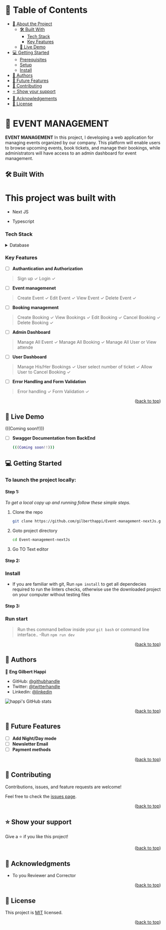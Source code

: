 <a name="readme-top"></a>

<!-- TABLE OF CONTENTS -->

# 📗 Table of Contents

- [📖 About the Project](#about-project)
  - [🛠 Built With](#built-with)
    - [Tech Stack](#tech-stack)
    - [Key Features](#key-features)
  - [🚀 Live Demo](#live-demo)
- [💻 Getting Started](#getting-started)
  - [Prerequisites](#prerequisites)
  - [Setup](#setup)
  - [Install](#install)
- [👥 Authors](#authors)
- [🔭 Future Features](#future-features)
- [🤝 Contributing](#contributing)
- [⭐️ Show your support](#support)
- [🙏 Acknowledgements](#acknowledgements)
- [📝 License](#license)

<!-- PROJECT DESCRIPTION -->
# 📖 EVENT MANAGEMENT <a name="about-project"></a>

**EVENT MANAGEMENT** In this project, I  developing a web application for managing events organized by our company. This platform will enable users to browse upcoming events, book tickets, and manage their bookings, while administrators will have access to an admin dashboard for event management.

## 🛠 Built With <a name="built-with"></a>

# This project was built with

- Next JS

- Typescript

### Tech Stack <a name="tech-stack"></a>

<details>
<summary>Database</summary>
  <ul>
    <li><a href="https://www.postgres.com/">POSTGRES</a></li>
  </ul>
</details>

<!-- Features -->

### Key Features <a name="key-features"></a>

- [ ] **Authantication and Authorization**
>Sign up ✓
>Login ✓

- [ ] **Event managemenet**
>Create Event ✓
>Edit Event ✓
>View Event ✓
>Delete Event ✓

- [ ] **Booking management**
>Create Booking ✓
>View Bookings ✓
>Edit Booking ✓
>Cancel Booking ✓
>Delete Booking ✓

- [ ] **Admin Dashboard**
>Manage All Event ✓
>Manage All Booking ✓
>Manage All User or View attende 

- [ ] **User Dashboard**
>Manage His/Her Bookings ✓
>User select number of ticket ✓
>Allow User to Cancel Booking ✓

- [ ] **Error Handling and Form Validation**
>Error handling ✓
>Form Validation ✓

<p align="right">(<a href="#readme-top">back to top</a>)</p>

<!-- LIVE DEMO -->

## 🚀 Live Demo <a name="live-demo"></a>

(((Coming soon!!)))

- [ ] **Swagger Documentation from BackEnd**

   ```sh
   (((Coming soon!!)))
   ```

<!-- GETTING STARTED -->

## 💻 Getting Started <a name="getting-started"></a>

### To launch the project locally:

#### Step 1:
_To get a local copy up and running follow these simple steps._

1. Clone the repo
   ```sh
   git clone https://github.com/gilberthappi/Event-management-nextJs.git
   ```
2. Goto project directory
   ```sh
   cd Event-management-nextJs
   ```

3. Go TO Text editor

#### Step 2:
### Install

- If you are familiar with git, Run `npm install` to get all dependecies required to run the linters checks, otherwise use the downloaded project on your computer without testing files

#### Step 3:
### Run start

> Run thes command bellow inside your `git bash` or command line interface..
 -Run `npm run dev `

<p align="right">(<a href="#readme-top">back to top</a>)</p>

<!-- AUTHORS -->

## 👥 Authors <a name="authors"></a>

👤 **Eng Gilbert Happi**

- GitHub: [@githubhandle](https://github.com/gilberthappi)
- Twitter: [@twitterhandle](https://twitter.com/dushimimanagil3)
- Linkedin: [@linkedin](https://www.linkedin.com/in/dushimimana-gilbert-happi/)

![happi's GitHub stats](https://github-readme-stats.vercel.app/api?username=gilberthappi&count_private=true&theme=dark&show_icons=true)



<p align="right">(<a href="#readme-top">back to top</a>)</p>

<!-- FUTURE FEATURES -->

## 🔭 Future Features <a name="future-features"></a>

- [ ] **Add Night/Day mode**
- [ ] **Newsletter Email**
- [ ] **Payment methods**

<p align="right">(<a href="#readme-top">back to top</a>)</p>


## 🤝 Contributing <a name="contributing"></a>


Contributions, issues, and feature requests are welcome!

Feel free to check the [issues page](https://github.com/gilberthappi/Event-management/issues/1).

<p align="right">(<a href="#readme-top">back to top</a>)</p>

<!-- SUPPORT -->

## ⭐️ Show your support <a name="support"></a>

Give a ⭐️ if you like this project!

<p align="right">(<a href="#readme-top">back to top</a>)</p>


<!-- ACKNOWLEDGEMENTS -->

## 🙏 Acknowledgments <a name="acknowledgements"></a>

- To you Reviewer and Corrector

<p align="right">(<a href="#readme-top">back to top</a>)</p>


<!-- LICENSE -->

## 📝 License <a name="license"></a>

This project is [MIT](./MIT.md) licensed.

<p align="right">(<a href="#readme-top">back to top</a>)</p>